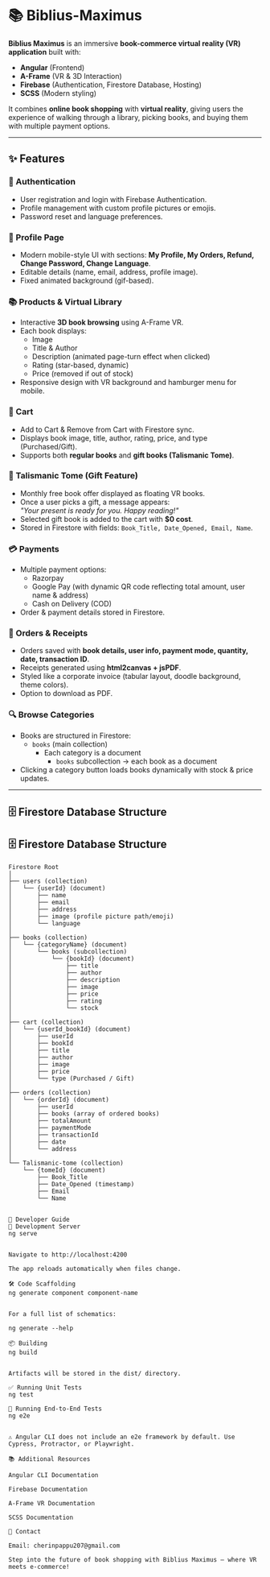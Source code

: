 # 📚 Biblius-Maximus

**Biblius Maximus** is an immersive **book-commerce virtual reality (VR) application** built with:  
- **Angular** (Frontend)  
- **A-Frame** (VR & 3D Interaction)  
- **Firebase** (Authentication, Firestore Database, Hosting)  
- **SCSS** (Modern styling)  

It combines **online book shopping** with **virtual reality**, giving users the experience of walking through a library, picking books, and buying them with multiple payment options.  

---

## ✨ Features

### 🔑 Authentication
- User registration and login with Firebase Authentication.  
- Profile management with custom profile pictures or emojis.  
- Password reset and language preferences.  

### 👤 Profile Page
- Modern mobile-style UI with sections: **My Profile, My Orders, Refund, Change Password, Change Language**.  
- Editable details (name, email, address, profile image).  
- Fixed animated background (gif-based).  

### 📚 Products & Virtual Library
- Interactive **3D book browsing** using A-Frame VR.  
- Each book displays:
  - Image  
  - Title & Author  
  - Description (animated page-turn effect when clicked)  
  - Rating (star-based, dynamic)  
  - Price (removed if out of stock)  
- Responsive design with VR background and hamburger menu for mobile.  

### 🛒 Cart
- Add to Cart & Remove from Cart with Firestore sync.  
- Displays book image, title, author, rating, price, and type (Purchased/Gift).  
- Supports both **regular books** and **gift books (Talismanic Tome)**.  

### 🎁 Talismanic Tome (Gift Feature)
- Monthly free book offer displayed as floating VR books.  
- Once a user picks a gift, a message appears:  
  _"Your present is ready for you. Happy reading!"_  
- Selected gift book is added to the cart with **$0 cost**.  
- Stored in Firestore with fields: `Book_Title, Date_Opened, Email, Name`.  

### 💳 Payments
- Multiple payment options:
  - Razorpay  
  - Google Pay (with dynamic QR code reflecting total amount, user name & address)  
  - Cash on Delivery (COD)  
- Order & payment details stored in Firestore.  

### 📑 Orders & Receipts
- Orders saved with **book details, user info, payment mode, quantity, date, transaction ID**.  
- Receipts generated using **html2canvas + jsPDF**.  
- Styled like a corporate invoice (tabular layout, doodle background, theme colors).  
- Option to download as PDF.  

### 🔍 Browse Categories
- Books are structured in Firestore:  
  - `books` (main collection)  
    - Each category is a document  
      - `books` subcollection → each book as a document  
- Clicking a category button loads books dynamically with stock & price updates.  

---

## 🗄️ Firestore Database Structure

## 🗄️ Firestore Database Structure

```plaintext
Firestore Root
│
├── users (collection)
│   └── {userId} (document)
│       ├── name
│       ├── email
│       ├── address
│       ├── image (profile picture path/emoji)
│       └── language
│
├── books (collection)
│   └── {categoryName} (document)
│       └── books (subcollection)
│           └── {bookId} (document)
│               ├── title
│               ├── author
│               ├── description
│               ├── image
│               ├── price
│               ├── rating
│               └── stock
│
├── cart (collection)
│   └── {userId_bookId} (document)
│       ├── userId
│       ├── bookId
│       ├── title
│       ├── author
│       ├── image
│       ├── price
│       └── type (Purchased / Gift)
│
├── orders (collection)
│   └── {orderId} (document)
│       ├── userId
│       ├── books (array of ordered books)
│       ├── totalAmount
│       ├── paymentMode
│       ├── transactionId
│       ├── date
│       └── address
│
└── Talismanic-tome (collection)
    └── {tomeId} (document)
        ├── Book_Title
        ├── Date_Opened (timestamp)
        ├── Email
        └── Name


📘 Developer Guide
🚀 Development Server
ng serve


Navigate to http://localhost:4200

The app reloads automatically when files change.

🛠️ Code Scaffolding
ng generate component component-name


For a full list of schematics:

ng generate --help

📦 Building
ng build


Artifacts will be stored in the dist/ directory.

✅ Running Unit Tests
ng test

🔎 Running End-to-End Tests
ng e2e


⚠️ Angular CLI does not include an e2e framework by default. Use Cypress, Protractor, or Playwright.

📚 Additional Resources

Angular CLI Documentation

Firebase Documentation

A-Frame VR Documentation

SCSS Documentation

📧 Contact

Email: cherinpappu207@gmail.com

Step into the future of book shopping with Biblius Maximus – where VR meets e-commerce!
